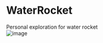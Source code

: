 # WaterRocket
Personal exploration for water rocket  
![image](https://user-images.githubusercontent.com/30234176/161984687-9e3c01b3-33cd-4d2b-9610-f8a7f615d2ff.png)
